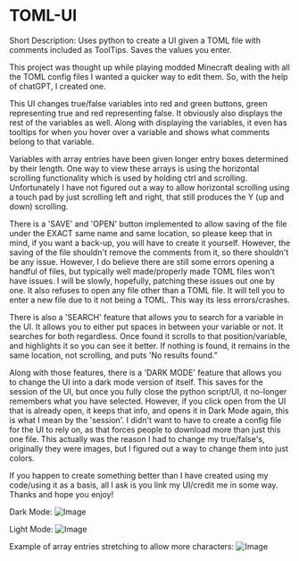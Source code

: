 # TOML-UI
Short Description: Uses python to create a UI given a TOML file with comments included as ToolTips. Saves the values you enter.

This project was thought up while playing modded Minecraft dealing with all the TOML config files I wanted a quicker way to edit them. So, with the help of chatGPT, I created one. 

This UI changes true/false variables into red and green buttons, green representing true and red representing false. It obviously also displays the rest of the variables as well. Along with displaying the variables, it even has tooltips for when you hover over a variable and shows what comments belong to that variable. 

Variables with array entries have been given longer entry boxes determined by their length. One way to view these arrays is using the horizontal scrolling functionality which is used by holding ctrl and scrolling. Unfortunately I have not figured out a way to allow horizontal scrolling using a touch pad by just scrolling left and right, that still produces the Y (up and down) scrolling. 

There is a 'SAVE' and 'OPEN' button implemented to allow saving of the file under the EXACT same name and same location, so please keep that in mind, if you want a back-up, you will have to create it yourself. However, the saving of the file shouldn't remove the comments from it, so there shouldn't be any issue. However, I do believe there are still some errors opening a handful of files, but typically well made/properly made TOML files won't have issues. I will be slowly, hopefully, patching these issues out one by one. It also refuses to open any file other than a TOML file. It will tell you to enter a new file due to it not being a TOML. This way its less errors/crashes.

There is also a 'SEARCH' feature that allows you to search for a variable in the UI. It allows you to either put spaces in between your variable or not. It searches for both regardless. Once found it scrolls to that position/variable, and highlights it so you can see it better. If nothing is found, it remains in the same location, not scrolling, and puts 'No results found."

Along with those features, there is a 'DARK MODE' feature that allows you to change the UI into a dark mode version of itself. This saves for the session of the UI, but once you fully close the python script/UI, it no-longer remembers what you have selected. However, if you click open from the UI that is already open, it keeps that info, and opens it in Dark Mode again, this is what I mean by the 'session'. I didn't want to have to create a config file for the UI to rely on, as that forces people to download more than just this one file. This actually was the reason I had to change my true/false's, originally they were images, but I figured out a way to change them into just colors.

If you happen to create something better than I have created using my code/using it as a basis, all I ask is you link my UI/credit me in some way. Thanks and hope you enjoy!

Dark Mode:
![Image](https://user-images.githubusercontent.com/102988477/224393413-14f8af71-f1d4-454f-a27d-45788105f9ac.png)


Light Mode:
![Image](https://user-images.githubusercontent.com/102988477/224393476-7a4c6300-449e-46fe-85e3-0f6fd0d206ca.png)

Example of array entries stretching to allow more characters:
![Image](https://user-images.githubusercontent.com/102988477/224393605-2cafd3b4-13eb-4ec2-a061-95da63f73a6f.png)

